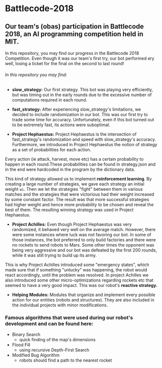 # Battlecode-2018
## Our team's (obas) participation in Battlecode 2018, an AI programming competition held in MIT.


In this repository, you may find our progress in the Battlecode 2018 Competition. Even though it was our team's first try, our bot performed ery well, losing a ticket for the final on the second to last round!


###### In this repository you may find:
  * **slow_strategy:** Our first strategy. This bot was playing very efficiently, but was timing out in the early rounds due to the excessive number of computations required in each round.
  
  * **fast_strategy:** After experiencing slow_strategy's limitations, we decided to include randomization in our bot. This was our first try to trade some time for accuracy. Unfortunately, even if this bot turned out to be extremely fast, its actions were suboptimal.
  
  * **Project Hephaestus:** Project Hephaestus is the intersection of fast_strategy's randomization and speed with slow_strategy's accuracy. Furthermore, we introduced in Project Hephaestus the notion of strategy as a set of probabilities for each action.
  
  Every action (ie attack, harvest, move etc) has a certain probability to happen in each round.These probabilities can be found in strategy.json and in the end were hardcoded in the program by the dictionary data.
  
  This kind of strategy allowed us to implement **reinforcement learning**. By creating a large number of strategies, we gave each strategy an initial weight ```wi```. Then we let the strategies "fight" between them in various matches and the strategies that were victorious had their weight increased by some constant factor. The result was that more successful strategies had higher weight and hence more probability to be chosen and reveal the best of them. The resulting winning strategy was used in Project Hephaestus.
  
  * **Project Achilles:** Even though Project Hephaestus was very randomized, it behaved very well on the average match. However, there were some instances where luck was not favoring our bot. In some of those instances, the bot preferred to only build factories and there were no rockets to send robots to Mars. Some other times the opponent was being very aggressive and our bot was defeated by the first 200 rounds, while it was still trying to build up its army.
  
  This is why Project Achilles introduced some "emergency states", which made sure that if something "unlucky" was happening, the robot would react accordingly, until the problem was resolved. In project Achilles we also introduced some other micro-optimizations regarding rockets etc that seemed to have a very good impact. This was our robot's **reactive strategy.**
  
  * **Helping Modules:** Modules that organize and implement every possible action for our entities (robots and structures). They are also included in the individual projects with minor modifications.
  
  ### Famous algorithms that were used during our robot's development and can be found here:
  * Binary Search 
    - quick finding of the map's dimensions
  * Flood Fill 
    - using recursive Depth-First Search
  * Modified Bug Algorithm
    - robots should find a path to the nearest rocket
